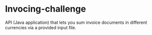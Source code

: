 # Invocing-challenge
API (Java application) that lets you sum invoice documents in different currencies via a provided input file.